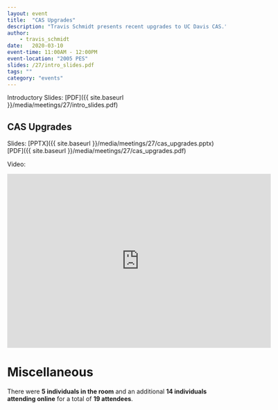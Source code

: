 ```yaml
---
layout: event
title:  "CAS Upgrades"
description: "Travis Schmidt presents recent upgrades to UC Davis CAS."
author:
    - travis_schmidt
date:   2020-03-10
event-time: 11:00AM - 12:00PM
event-location: "2005 PES"
slides: /27/intro_slides.pdf
tags: ""
category: "events"
---
```


Introductory Slides: [PDF]({{ site.baseurl }}/media/meetings/27/intro_slides.pdf)

## CAS Upgrades

Slides: [PPTX]({{ site.baseurl }}/media/meetings/27/cas_upgrades.pptx) [PDF]({{ site.baseurl }}/media/meetings/27/cas_upgrades.pdf)

Video:
<iframe id="kaltura_player" src="https://cdnapisec.kaltura.com/p/1770401/sp/177040100/embedIframeJs/uiconf_id/29032722/partner_id/1770401?iframeembed=true&playerId=kaltura_player&entry_id=0_mnsatn1y&flashvars[mediaProtocol]=rtmp&amp;flashvars[streamerType]=rtmp&amp;flashvars[streamerUrl]=rtmp://www.kaltura.com:1935&amp;flashvars[rtmpFlavors]=1&amp;flashvars[localizationCode]=en&amp;flashvars[leadWithHTML5]=true&amp;flashvars[sideBarContainer.plugin]=true&amp;flashvars[sideBarContainer.position]=left&amp;flashvars[sideBarContainer.clickToClose]=true&amp;flashvars[chapters.plugin]=true&amp;flashvars[chapters.layout]=vertical&amp;flashvars[chapters.thumbnailRotator]=false&amp;flashvars[streamSelector.plugin]=true&amp;flashvars[EmbedPlayer.SpinnerTarget]=videoHolder&amp;flashvars[dualScreen.plugin]=true&amp;flashvars[Kaltura.addCrossoriginToIframe]=true&amp;&wid=0_hv7ls81l" width="608" height="402" allowfullscreen webkitallowfullscreen mozAllowFullScreen allow="autoplay *; fullscreen *; encrypted-media *" sandbox="allow-forms allow-same-origin allow-scripts allow-top-navigation allow-pointer-lock allow-popups allow-modals allow-orientation-lock allow-popups-to-escape-sandbox allow-presentation allow-top-navigation-by-user-activation" frameborder="0" title="Kaltura Player"></iframe>

Miscellaneous
=
There were **5 individuals in the room** and an additional **14 individuals attending online** for a total of **19 attendees**.
